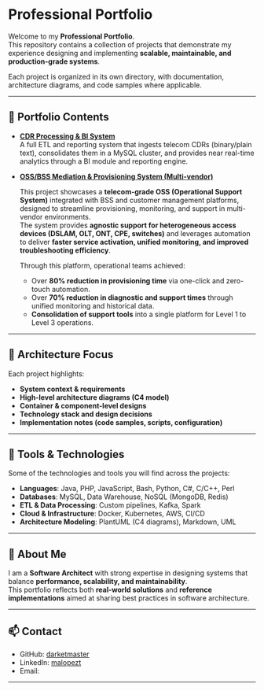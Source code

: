 # Professional Portfolio

Welcome to my **Professional Portfolio**.  
This repository contains a collection of projects that demonstrate my experience designing and implementing **scalable, maintainable, and production-grade systems**.  

Each project is organized in its own directory, with documentation, architecture diagrams, and code samples where applicable.  

---

## 📂 Portfolio Contents

- **[CDR Processing & BI System](./cdr-processing-system/)**  
  A full ETL and reporting system that ingests telecom CDRs (binary/plain text), consolidates them in a MySQL cluster, and provides near real-time analytics through a BI module and reporting engine.  


- **[OSS/BSS Mediation & Provisioning System (Multi-vendor)](./cdr-processing-system/)** 

  This project showcases a **telecom-grade OSS (Operational Support System)** integrated with BSS and customer management platforms, designed to streamline provisioning, monitoring, and support in multi-vendor environments.  
  The system provides **agnostic support for heterogeneous access devices (DSLAM, OLT, ONT, CPE, switches)** and leverages automation to deliver **faster service activation, unified monitoring, and improved troubleshooting efficiency**.  
  
  Through this platform, operational teams achieved:  
  - Over **80% reduction in provisioning time** via one-click and zero-touch automation.  
  - Over **70% reduction in diagnostic and support times** through unified monitoring and historical data.  
  - **Consolidation of support tools** into a single platform for Level 1 to Level 3 operations.  

---

## 📐 Architecture Focus

Each project highlights:

- **System context & requirements**
- **High-level architecture diagrams (C4 model)**
- **Container & component-level designs**
- **Technology stack and design decisions**
- **Implementation notes (code samples, scripts, configuration)**

---

## 🔧 Tools & Technologies

Some of the technologies and tools you will find across the projects:

- **Languages**: Java, PHP, JavaScript, Bash, Python, C#, C/C++, Perl 
- **Databases**: MySQL, Data Warehouse, NoSQL (MongoDB, Redis)  
- **ETL & Data Processing**: Custom pipelines, Kafka, Spark  
- **Cloud & Infrastructure**: Docker, Kubernetes, AWS, CI/CD  
- **Architecture Modeling**: PlantUML (C4 diagrams), Markdown, UML  

---

## 🚀 About Me

I am a **Software Architect** with strong expertise in designing systems that balance **performance, scalability, and maintainability**.  
This portfolio reflects both **real-world solutions** and **reference implementations** aimed at sharing best practices in software architecture.

---

## 📫 Contact

- GitHub: [darketmaster](https://github.com/darketmaster)  
- LinkedIn: [malopezt](https://linkedin.com/in/malopezt)  
- Email:   

---
